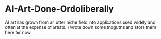# AI-Art-Done-Ordoliberally
AI art has grown from an utter niche field into applications used widely and often at the expense of artists. I wrote down some thoguths and store them here for now.
